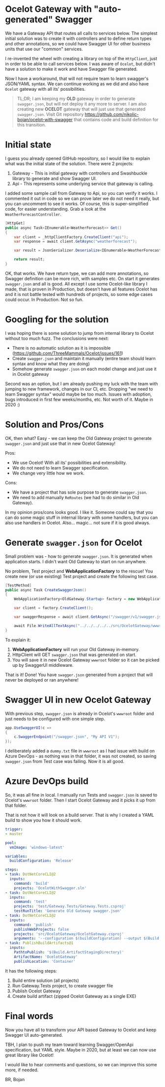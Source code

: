 # Ocelot Gateway with "auto-generated" Swagger

We have a Gateway API that routes all calls to services below. The simplest initial solution was to create it with controllers and to define return types and other annotations, so we could have Swagger UI for other business units that use our "common" services.

I re-invented the wheel with creating a library on top of the ``HttpClient``, just in order to be able to call services below. I was aware of ``Ocelot``, but didn't have a solution to make it work and have Swagger file generated.

Now I have a workaround, that will not require team to learn swagger's JSON/YAML syntax. We can continue working as we did and also have ``Ocelot`` gateway with all its' possibilities.

> TL;DR; 
> I am keeping my **OLD** gateway in order to generate ``swagger.json``, but will not deploy it any more to server. I am also creating new **OCELOT** gateway that will just use that generated ``swagger.json``. Visit Git repository https://github.com/nikolic-bojan/ocelot-with-swagger that contains code and build definition for this transition.


# Initial state

I guess you already opened GitHub repository, so I would like to explain what was the initial state of the solution. There were 2 projects:
1. Gateway - This is initial gateway with controllers and Swashbuckle library to generate and show Swagger UI.
2. Api - This represents some underlying service that gateway is calling.

I added some sample call from Gateway to Api, so you can verify it works. I commented it out in code so we can prove later we do not need it really, but you can uncomment to see it works. Of course, this is super-simplified code, for easier understanding. Grab a look at the ``WeatherForecastController``.

```csharp
[HttpGet]
public async Task<IEnumerable<WeatherForecast>> Get()
{
	var client = _httpClientFactory.CreateClient("api");
	var response = await client.GetAsync("weatherforecast");

	var result = JsonSerializer.Deserialize<IEnumerable<WeatherForecast>>(await response.Content.ReadAsByteArrayAsync());

	return result;
}
```

OK, that works. We have return type, we can add more annotations, so Swagger definition can be more rich, with samples etc. On start it generates ``swagger.json`` and all is good. All except I use some Ocelot-like library I made, that is proven in Production, but doesn't have all features Ocelot has and it is not battle tested with hundreds of projects, so some edge cases could occur. In Production. Not so fun.


# Googling for the solution

I was hoping there is some solution to jump from internal library to Ocelot without too much fuzz. The conclusions were next:
- There is no automatic solution as it is impossible (https://github.com/ThreeMammals/Ocelot/issues/161)
- Create ``swagger.json`` and maintain it manually (entire team should learn syntax and know what they are doing)
- Somehow generate ``swagger.json`` on each model change and just use it in Ocelot gateway

Second was an option, but I am already pushing my luck with the team with jumping to new framework, changes in our CI, etc. Dropping "we need to learn Swagger syntax" would maybe be too much. Issues with adoption, bugs introduced in first few weeks/months, etc. Not worth of it. Maybe in 2020 :)


# Solution and Pros/Cons

OK, then what? Easy - we can keep the Old Gateway project to generate ``swagger.json`` and just use that in new Ocelot Gateway!

Pros:
- We use Ocelot! With all its' possibilities and extensibility.
- We do not need to learn Swagger specification.
- We change very little how we work.

Cons:
- We have a project that has sole purpose to generate ``swagger.json``.
- We need to add manually ``ReRoutes`` (we had to do similar in Old Gateway).

In my opinion pros/cons looks good. I like it. Someone could say that you can do some magic stuff in internal library with some handlers, but you can also use handlers in Ocelot. Also... magic... not sure if it is good always.


# Generate ``swagger.json`` for Ocelot

Small problem was - how to generate ``swagger.json``. It is generated when application starts. I didn't want Old Gateway to start on run anywhere.

No problem, Test project and **WebApplicationFactory** to the rescue!
You create new (or use existing) Test project and create the following test case.

```csharp
[TestMethod]
public async Task CreateSwaggerJson()
{
	WebApplicationFactory<OldGateway.Startup> factory = new WebApplicationFactory<OldGateway.Startup>();

	var client = factory.CreateClient();

	var swaggerResponse = await client.GetAsync("/swagger/v1/swagger.json");

	await File.WriteAllTextAsync("../../../../../src/OcelotGateway/wwwroot/swagger.json", await swaggerResponse.Content.ReadAsStringAsync());
}
```

To explain it:
1. **WebApplicationFactory** will run your Old Gateway in-memory.
2. HttpClient will GET ``swagger.json`` that was generated on start.
3. You will save it in new Ocelot Gateway ``wwwroot`` folder so it can be picked up by SwaggerUI middleware.

That is it! Done! You have ``swagger.json`` generated from a project that will never be deployed or ran anywhere!


# Swagger UI in new Ocelot Gateway

With previous step, ``swagger.json`` is already in Ocelot's ``wwwroot`` folder and just needs to be configured with one simple step.

```csharp
app.UseSwaggerUI(c =>
{
	c.SwaggerEndpoint("/swagger.json", "My API V1");
});
```

I deliberately added a ``dummy.txt`` file in ``wwwroot`` as I had issue with build on Azure DevOps - as nothing was in that folder, it was not created, so saving ``swagger.json`` from Test case was failing. Now it is all good.


# Azure DevOps build

So, it was all fine in local. I manually run Tests and ``swagger.json`` is saved to Ocelot's ``wwwroot`` folder. Then I start Ocelot Gateway and it picks it up from that folder.

That is not how it will look on a build server. That is why I created a YAML build to show you how it should work.

```yaml
trigger:
- master

pool:
  vmImage: 'windows-latest'

variables:
  buildConfiguration: 'Release'

steps:
- task: DotNetCoreCLI@2
  inputs:
    command: 'build'
    projects: 'OcelotWithSwagger.sln'
- task: DotNetCoreCLI@2
  inputs:
    command: 'test'
    projects: 'test/Gateway.Tests/Gateway.Tests.csproj'
    testRunTitle: 'Generate Old Gateway swagger.json'
- task: DotNetCoreCLI@2
  inputs:
    command: 'publish'
    publishWebProjects: false
    projects: 'src/OcelotGateway/OcelotGateway.csproj'
    arguments: '--configuration $(buildConfiguration) --output $(Build.ArtifactStagingDirectory)'
- task: PublishBuildArtifacts@1
  inputs:
    PathtoPublish: '$(Build.ArtifactStagingDirectory)'
    ArtifactName: 'OcelotGateway'
    publishLocation: 'Container'
```

It has the following steps:
1. Build entire solution (all projects)
2. Run Gateway.Tests project, to create swagger file
3. Publish Ocelot Gateway
4. Create build artifact (zipped Ocelot Gateway as a single EXE)


# Final words

Now you have all to transform your API based Gateway to Ocelot and keep Swagger UI auto-generated.

TBH, I plan to push my team toward learning Swagger/OpenApi specification, but YAML style. Maybe in 2020, but at least we can now use great library like Ocelot!

I would like to hear comments and questions, so we can improve this some more, if needed.

BR,
Bojan

